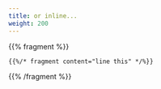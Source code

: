 ```yaml
---
title: or inline...
weight: 200
---
```


{{% fragment %}}
```html
{{%/* fragment content="line this" */%}}
```
{{% /fragment %}}
